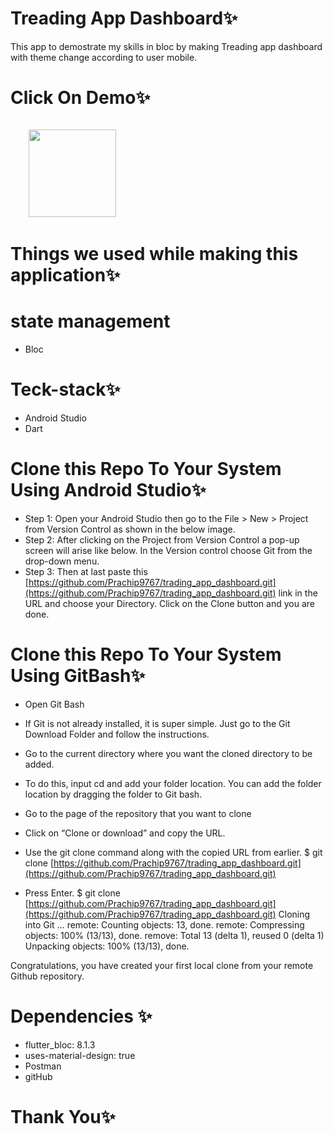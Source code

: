 # Treading App Dashboard✨
This app to demostrate my skills in bloc by making Treading app dashboard with theme change according to user mobile.



# Click On Demo✨
  <code>
    <a href="https://drive.google.com/drive/folders/16YDTbeBXj3rm3btO27TNGk5jZDir84MA?usp=sharing" title="Playstore Profile"><img height="140" width="140" src="https://encrypted-tbn0.gstatic.com/images?q=tbn:ANd9GcRgwJcz642pA7mLR5u44OirKSJjfxOoOqWbpNx7vgDP0NI4snSp68daLp-JccwzoGUIARw&usqp=CAU"></a></code>


# Things we used while making this application✨
  
# state management
* Bloc

# Teck-stack✨
* Android Studio
* Dart


# Clone this Repo To Your System Using Android Studio✨

* Step 1: Open your Android Studio then go to the File > New > Project from Version Control as shown in the below image.
* Step 2: After clicking on the Project from Version Control a pop-up screen will arise like below. In the Version control choose Git from the drop-down menu.
* Step 3: Then at last paste this [https://github.com/Prachip9767/trading_app_dashboard.git](https://github.com/Prachip9767/trading_app_dashboard.git) link in the URL and choose your Directory. Click on the Clone button and you are done.


# Clone this Repo To Your System Using GitBash✨

* Open Git Bash

* If Git is not already installed, it is super simple. Just go to the Git Download Folder and follow the instructions.

* Go to the current directory where you want the cloned directory to be added.

* To do this, input cd and add your folder location. You can add the folder location by dragging the folder to Git bash.

* Go to the page of the repository that you want to clone

* Click on “Clone or download” and copy the URL.

* Use the git clone command along with the copied URL from earlier. $ git clone [https://github.com/Prachip9767/trading_app_dashboard.git](https://github.com/Prachip9767/trading_app_dashboard.git)

* Press Enter. $ git clone [https://github.com/Prachip9767/trading_app_dashboard.git](https://github.com/Prachip9767/trading_app_dashboard.git) Cloning into Git … remote: Counting objects: 13, done. remote: Compressing objects: 100% (13/13), done. remove: Total 13 (delta 1), reused 0 (delta 1) Unpacking objects: 100% (13/13), done.

Congratulations, you have created your first local clone from your remote Github repository.


# Dependencies ✨

* flutter_bloc: 8.1.3
*  uses-material-design: true
*  Postman
*  gitHub
    
# Thank You✨
